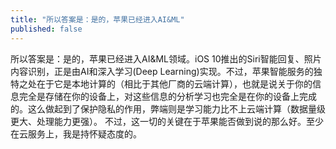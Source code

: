 ```yaml
---
title: "所以答案是：是的，苹果已经进入AI&ML"
published: false
---
```

所以答案是：是的，苹果已经进入AI&ML领域。iOS 10推出的Siri智能回复、照片内容识别，正是由AI和深入学习(Deep Learning)实现。不过，苹果智能服务的独特之处在于它是本地计算的（相比于其他厂商的云端计算），也就是说关于你的信息完全是存储在你的设备上，对这些信息的分析学习也完全是在你的设备上完成的。这么做起到了保护隐私的作用，弊端则是学习能力比不上云端计算（数据量级更大、处理能力更强）。
不过，这一切的关键在于苹果能否做到说的那么好。至少在云服务上，我是持怀疑态度的。